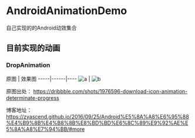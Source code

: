 # AndroidAnimationDemo
自己实现的的Android动效集合


## 目前实现的动画

### DropAnimation
原图 | 效果图 
-----|------|----
![a][1]     | ![b][2]

原图出处： https://dribbble.com/shots/1976596-download-icon-animation-determinate-progress  

博客地址：https://zyascend.github.io/2016/09/25/Android%E5%8A%A8%E6%95%88%E4%B9%8B%E4%B8%8B%E8%BD%BD%E6%8C%89%E9%92%AE%E5%8A%A8%E7%94%BB/#more




  [1]: https://d13yacurqjgara.cloudfront.net/users/2726/screenshots/1976596/download3_dribbble.gif
  [2]: http://ww2.sinaimg.cn/mw690/85a30f1djw1f862ydz6h0g20ac0hs45a.gif
  [3]: https://dribbble.com/shots/1976596-download-icon-animation-determinate-progress
